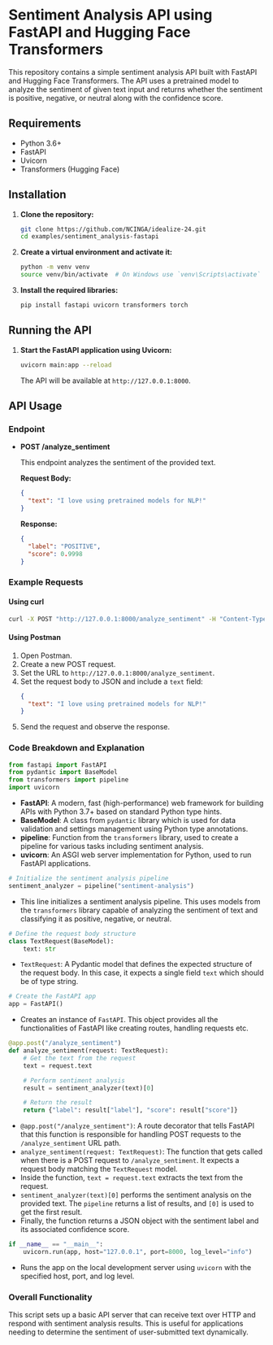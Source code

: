 # Sentiment Analysis API using FastAPI and Hugging Face Transformers

This repository contains a simple sentiment analysis API built with FastAPI and Hugging Face Transformers. The API uses a pretrained model to analyze the sentiment of given text input and returns whether the sentiment is positive, negative, or neutral along with the confidence score.

## Requirements

- Python 3.6+
- FastAPI
- Uvicorn
- Transformers (Hugging Face)

## Installation

1. **Clone the repository:**

   ```bash
   git clone https://github.com/NCINGA/idealize-24.git
   cd examples/sentiment_analysis-fastapi
   ```

2. **Create a virtual environment and activate it:**

   ```bash
   python -m venv venv
   source venv/bin/activate  # On Windows use `venv\Scripts\activate`
   ```

3. **Install the required libraries:**

   ```bash
   pip install fastapi uvicorn transformers torch
   ```

## Running the API

1. **Start the FastAPI application using Uvicorn:**

   ```bash
   uvicorn main:app --reload
   ```

   The API will be available at `http://127.0.0.1:8000`.

## API Usage

### Endpoint

- **POST /analyze_sentiment**

  This endpoint analyzes the sentiment of the provided text.

  **Request Body:**

  ```json
  {
    "text": "I love using pretrained models for NLP!"
  }
  ```

  **Response:**

  ```json
  {
    "label": "POSITIVE",
    "score": 0.9998
  }
  ```

### Example Requests

#### Using curl

```bash
curl -X POST "http://127.0.0.1:8000/analyze_sentiment" -H "Content-Type: application/json" -d '{"text": "I love using pretrained models for NLP!"}'
```

#### Using Postman

1. Open Postman.
2. Create a new POST request.
3. Set the URL to `http://127.0.0.1:8000/analyze_sentiment`.
4. Set the request body to JSON and include a `text` field:
   ```json
   {
     "text": "I love using pretrained models for NLP!"
   }
   ```
5. Send the request and observe the response.


### Code Breakdown and Explanation

```python
from fastapi import FastAPI
from pydantic import BaseModel
from transformers import pipeline
import uvicorn
```
- **FastAPI**: A modern, fast (high-performance) web framework for building APIs with Python 3.7+ based on standard Python type hints.
- **BaseModel**: A class from `pydantic` library which is used for data validation and settings management using Python type annotations.
- **pipeline**: Function from the `transformers` library, used to create a pipeline for various tasks including sentiment analysis.
- **uvicorn**: An ASGI web server implementation for Python, used to run FastAPI applications.

```python
# Initialize the sentiment analysis pipeline
sentiment_analyzer = pipeline("sentiment-analysis")
```
- This line initializes a sentiment analysis pipeline. This uses models from the `transformers` library capable of analyzing the sentiment of text and classifying it as positive, negative, or neutral.

```python
# Define the request body structure
class TextRequest(BaseModel):
    text: str
```
- `TextRequest`: A Pydantic model that defines the expected structure of the request body. In this case, it expects a single field `text` which should be of type string.

```python
# Create the FastAPI app
app = FastAPI()
```
- Creates an instance of `FastAPI`. This object provides all the functionalities of FastAPI like creating routes, handling requests etc.

```python
@app.post("/analyze_sentiment")
def analyze_sentiment(request: TextRequest):
    # Get the text from the request
    text = request.text

    # Perform sentiment analysis
    result = sentiment_analyzer(text)[0]

    # Return the result
    return {"label": result["label"], "score": result["score"]}
```
- `@app.post("/analyze_sentiment")`: A route decorator that tells FastAPI that this function is responsible for handling POST requests to the `/analyze_sentiment` URL path.
- `analyze_sentiment(request: TextRequest)`: The function that gets called when there is a POST request to `/analyze_sentiment`. It expects a request body matching the `TextRequest` model.
- Inside the function, `text = request.text` extracts the text from the request.
- `sentiment_analyzer(text)[0]` performs the sentiment analysis on the provided text. The `pipeline` returns a list of results, and `[0]` is used to get the first result.
- Finally, the function returns a JSON object with the sentiment label and its associated confidence score.

```python
if __name__ == "__main__":
    uvicorn.run(app, host="127.0.0.1", port=8000, log_level="info")
```
- Runs the app on the local development server using `uvicorn` with the specified host, port, and log level.

### Overall Functionality
This script sets up a basic API server that can receive text over HTTP and respond with sentiment analysis results. This is useful for applications needing to determine the sentiment of user-submitted text dynamically.
